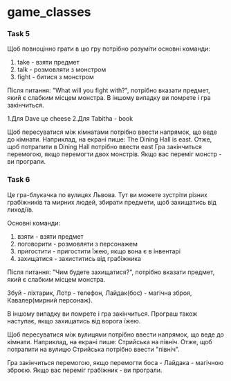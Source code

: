 # game_classes
<h3>Task 5</h3>

Щоб повноцінно грати в цю гру потрібно розуміти основні команди:
1. take - взяти предмет
2. talk - розмовляти з монстром
3. fight - битися з монстром

Після питання: "What will you fight with?",
потрібно вказати предмет, який є слабким місцем монстра.
В іншому випадку ви помрете і гра закінчиться.

1.Для Dave це cheese
2.Для Tabitha - book

Щоб пересуватися між кімнатами потрібно ввести напрямок, що веде до кімнати.
Наприклад, на екрані пише: The Dining Hall is east.
Отже, щоб потрапити в Dining Hall потрібно ввести east
Гра закінчиться перемогою, якщо перемогти двох монстрів.
Якщо вас переміг монстр - ви програли.

<h3>Task 6</h3>
Це гра-блукачка по вулицях Львова. Тут ви можете зустріти різних грабіжників
та мирних людей, збирати предмети, щоб захищатись від лиходіїв.

Основні команди:
1. взяти - взяти предмет
2. поговорити - розмовляти з персонажем
3. пригостити - пригостити їжею, якщо вона є в інвентарі
4. захищатися - захиститись від грабіжника

Після питання: "Чим будете захищатися?",
потрібно вказати предмет, який є слабким місцем монстра.

Збуй - ліхтарик,
Лотр - телефон,
Лайдак(бос) - магічна зброя,
Кавалер(мирний персонаж).

В іншому випадку ви помрете і гра закінчиться.
Програш також наступає, якщо захищатись від ворога їжею.

Щоб пересуватися між вулицями потрібно ввести напрямок, що веде до кімнати.
Наприклад, на екрані пише: Стрийська на північ.
Отже, щоб потрапити на вулицю Стрийська потрібно ввести "північ".

Гра закінчиться перемогою, якщо перемогти боса - Лайдака - магічною зброєю.
Якщо вас переміг грабіжник - ви програли.

